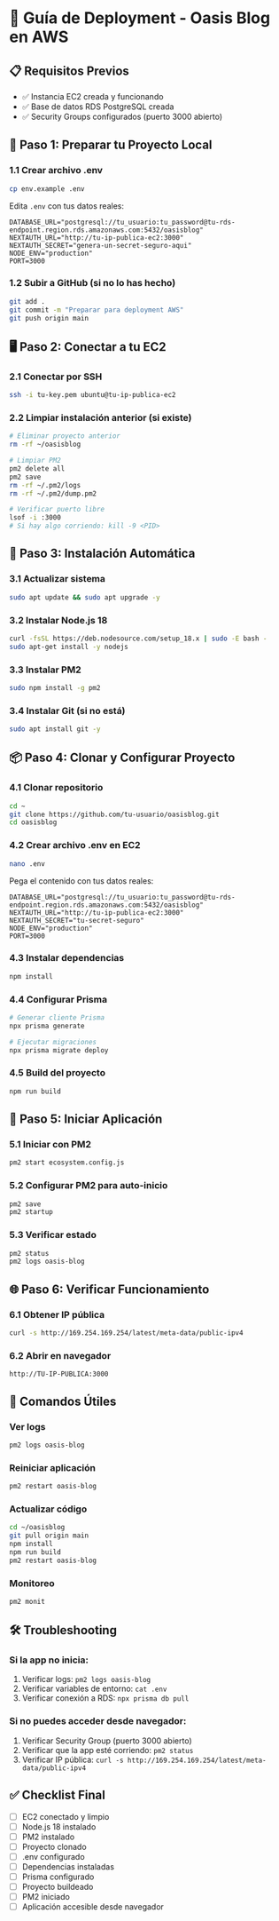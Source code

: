 # 🚀 Guía de Deployment - Oasis Blog en AWS

## 📋 Requisitos Previos
- ✅ Instancia EC2 creada y funcionando
- ✅ Base de datos RDS PostgreSQL creada
- ✅ Security Groups configurados (puerto 3000 abierto)

## 🔧 Paso 1: Preparar tu Proyecto Local

### 1.1 Crear archivo .env
```bash
cp env.example .env
```

Edita `.env` con tus datos reales:
```env
DATABASE_URL="postgresql://tu_usuario:tu_password@tu-rds-endpoint.region.rds.amazonaws.com:5432/oasisblog"
NEXTAUTH_URL="http://tu-ip-publica-ec2:3000"
NEXTAUTH_SECRET="genera-un-secret-seguro-aqui"
NODE_ENV="production"
PORT=3000
```

### 1.2 Subir a GitHub (si no lo has hecho)
```bash
git add .
git commit -m "Preparar para deployment AWS"
git push origin main
```

## 🖥️ Paso 2: Conectar a tu EC2

### 2.1 Conectar por SSH
```bash
ssh -i tu-key.pem ubuntu@tu-ip-publica-ec2
```

### 2.2 Limpiar instalación anterior (si existe)
```bash
# Eliminar proyecto anterior
rm -rf ~/oasisblog

# Limpiar PM2
pm2 delete all
pm2 save
rm -rf ~/.pm2/logs
rm -rf ~/.pm2/dump.pm2

# Verificar puerto libre
lsof -i :3000
# Si hay algo corriendo: kill -9 <PID>
```

## 🔨 Paso 3: Instalación Automática

### 3.1 Actualizar sistema
```bash
sudo apt update && sudo apt upgrade -y
```

### 3.2 Instalar Node.js 18
```bash
curl -fsSL https://deb.nodesource.com/setup_18.x | sudo -E bash -
sudo apt-get install -y nodejs
```

### 3.3 Instalar PM2
```bash
sudo npm install -g pm2
```

### 3.4 Instalar Git (si no está)
```bash
sudo apt install git -y
```

## 📦 Paso 4: Clonar y Configurar Proyecto

### 4.1 Clonar repositorio
```bash
cd ~
git clone https://github.com/tu-usuario/oasisblog.git
cd oasisblog
```

### 4.2 Crear archivo .env en EC2
```bash
nano .env
```

Pega el contenido con tus datos reales:
```env
DATABASE_URL="postgresql://tu_usuario:tu_password@tu-rds-endpoint.region.rds.amazonaws.com:5432/oasisblog"
NEXTAUTH_URL="http://tu-ip-publica-ec2:3000"
NEXTAUTH_SECRET="tu-secret-seguro"
NODE_ENV="production"
PORT=3000
```

### 4.3 Instalar dependencias
```bash
npm install
```

### 4.4 Configurar Prisma
```bash
# Generar cliente Prisma
npx prisma generate

# Ejecutar migraciones
npx prisma migrate deploy
```

### 4.5 Build del proyecto
```bash
npm run build
```

## 🚀 Paso 5: Iniciar Aplicación

### 5.1 Iniciar con PM2
```bash
pm2 start ecosystem.config.js
```

### 5.2 Configurar PM2 para auto-inicio
```bash
pm2 save
pm2 startup
```

### 5.3 Verificar estado
```bash
pm2 status
pm2 logs oasis-blog
```

## 🌐 Paso 6: Verificar Funcionamiento

### 6.1 Obtener IP pública
```bash
curl -s http://169.254.169.254/latest/meta-data/public-ipv4
```

### 6.2 Abrir en navegador
```
http://TU-IP-PUBLICA:3000
```

## 🔧 Comandos Útiles

### Ver logs
```bash
pm2 logs oasis-blog
```

### Reiniciar aplicación
```bash
pm2 restart oasis-blog
```

### Actualizar código
```bash
cd ~/oasisblog
git pull origin main
npm install
npm run build
pm2 restart oasis-blog
```

### Monitoreo
```bash
pm2 monit
```

## 🛠️ Troubleshooting

### Si la app no inicia:
1. Verificar logs: `pm2 logs oasis-blog`
2. Verificar variables de entorno: `cat .env`
3. Verificar conexión a RDS: `npx prisma db pull`

### Si no puedes acceder desde navegador:
1. Verificar Security Group (puerto 3000 abierto)
2. Verificar que la app esté corriendo: `pm2 status`
3. Verificar IP pública: `curl -s http://169.254.169.254/latest/meta-data/public-ipv4`

## ✅ Checklist Final
- [ ] EC2 conectado y limpio
- [ ] Node.js 18 instalado
- [ ] PM2 instalado
- [ ] Proyecto clonado
- [ ] .env configurado
- [ ] Dependencias instaladas
- [ ] Prisma configurado
- [ ] Proyecto buildeado
- [ ] PM2 iniciado
- [ ] Aplicación accesible desde navegador
